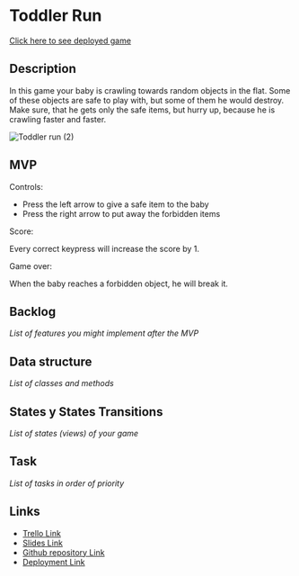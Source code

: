 # Toddler Run

[Click here to see deployed game](http://github.com)


## Description
In this game your baby is crawling towards random objects in the flat. Some of these objects are safe to play with, but some of them he would destroy. Make sure, that he gets only the safe items, but hurry up, because he is crawling faster and faster.

![Toddler run (2)](https://user-images.githubusercontent.com/51414584/213743745-ffa90458-8ce9-4972-a805-9fc5f042427b.jpg)


## MVP
Controls:

- Press the left arrow to give a safe item to the baby
- Press the right arrow to put away the forbidden items

Score:

Every correct keypress will increase the score by 1.

Game over:

When the baby reaches a forbidden object, he will break it.


## Backlog
_List of features you might implement after the MVP_


## Data structure
_List of classes and methods_


## States y States Transitions
_List of states (views) of your game_


## Task
_List of tasks in order of priority_


## Links

- [Trello Link](https://trello.com)
- [Slides Link](http://slides.com)
- [Github repository Link](http://github.com)
- [Deployment Link](http://github.com)
